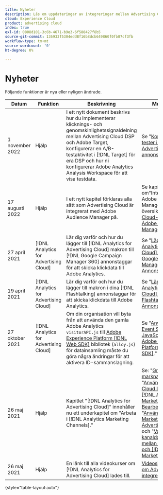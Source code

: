 ```yaml
---
title: Nyheter
description: Läs om uppdateringar av integreringar mellan Advertising Cloud och andra produkter och tjänster i Adobe Experience Cloud.
cloud: Experience Cloud
product: advertising cloud
index: true
exl-id: 0808d101-3c6b-4671-b9e3-6f588427f8b5
source-git-commit: 136933f5304edd8f16b8dcb649860f0fb07cf3fb
workflow-type: tm+mt
source-wordcount: '0'
ht-degree: 0%

---
```


# Nyheter

Följande funktioner är nya eller nyligen ändrade.

| Datum | Funktion | Beskrivning | Mer information |
| ---- | ------- | ----------- | -------------------- |
| 1 november 2022 | Hjälp | I ett nytt dokument beskrivs hur du implementerar klicknings- och genomskinlighetssignaldelning mellan Advertising Cloud DSP och Adobe Target, konfigurerar en A/B-testaktivitet i [!DNL Target] för era DSP och hur ni konfigurerar Adobe Analytics Analysis Workspace för att visa testdata. | Se &quot;[Konfigurera A/B-tester i Adobe Target för Advertising Cloud DSP-annonser](/help/integrations/target/overview-ab-tests.md).&quot; |
| 17 augusti 2022 | Hjälp | I ett nytt kapitel förklaras alla sätt som Advertising Cloud är integrerat med Adobe Audience Manager på. | Se kapitlet om&quot;Integrering med Adobe Audience Manager&quot; med en översikt över &quot;[Advertising Cloud-integrering med Adobe Audience Manager](/help/integrations/audience-manager/overview.md).&quot; |
| 27 april 2021 | [!DNL Analytics for Advertising Cloud] | Lär dig varför och hur du lägger till [!DNL Analytics for Advertising Cloud] makron till [!DNL Google Campaign Manager 360] annonstaggar för att skicka klickdata till Adobe Analytics. | Se &quot;[Lägg till [!DNL Analytics for Advertising Cloud] Makron till [!DNL Google Campaign Manager 360] Annonstaggar](/help/integrations/analytics/macros-google-campaign-manager.md).&quot; |
| 19 april 2021 | [!DNL Analytics for Advertising Cloud] | Lär dig varför och hur du lägger till makron i dina [!DNL Flashtalking] annonstaggar för att skicka klickdata till Adobe Analytics. | Se &quot;[Lägg till [!DNL Analytics for Advertising Cloud] Makron till [!DNL Flashtalking] Annonstaggar](/help/integrations/analytics/macros-flashtalking.md).&quot; |
| 27 oktober 2021 | [!DNL Analytics for Advertising Cloud] | Om din organisation vill byta från att använda den gamla Adobe Analytics `visitorAPI.js` till [Adobe Experience Platform [!DNL Web SDK]](https://experienceleague.adobe.com/docs/experience-platform/edge/home.html) bibliotek (`alloy.js`) för datainsamling måste du göra några ändringar för att aktivera ID-sammanslagning. | Se &quot;[Använda [!DNL Last Event Service] JavaScript-bibliotek med Adobe Experience Platform [!DNL Web SDK]](/help/integrations/analytics/web-sdk.md).&quot; |
| 26 maj 2021 | Hjälp | Kapitlet &quot;[!DNL Analytics for Advertising Cloud]&quot; innehåller nu ett underkapitel om &quot;Arbeta i [!DNL Analytics Marketing Channels].&quot; | Se: &quot;[Grunderna i marknadsföringskanaler](/help/integrations/analytics/marketing-channels/mc-overview.md),&quot; &quot;[Använda Advertising Cloud ID för att skapa [!DNL Analytics Marketing Channels] Bearbetar regler](/help/integrations/analytics/marketing-channels/mc-ids.md),&quot; &quot;[Använda [!DNL Analytics Marketing Channels] med Advertising Cloud Data](/help/integrations/analytics/marketing-channels/mc-ac-data.md),&quot; och &quot;[Varför olika kanaldata kan variera mellan Advertising Cloud och [!DNL Analytics Marketing Channels]](/help/integrations/analytics/marketing-channels/mc-data-variances.md).&quot; |
| 26 maj 2021 | Hjälp | En länk till alla videokurser om [!DNL Analytics for Advertising Cloud] lades till. | [Videosjälvstudiekurser om Advertising Cloud integreringar](https://experienceleague.adobe.com/docs/advertising-cloud-learn/tutorials/overview.html) |

{style=&quot;table-layout:auto&quot;}

<!-- At some point, just make this an overview page instead?

Adobe Advertising Cloud is integrated with the following Adobe Experience Cloud products:

* [Adobe Analytics](/help/integrations/analytics/overview.md)

* Adobe Audience Manager

* Adobe Campaign (Advertising Cloud Search only)

 -->
